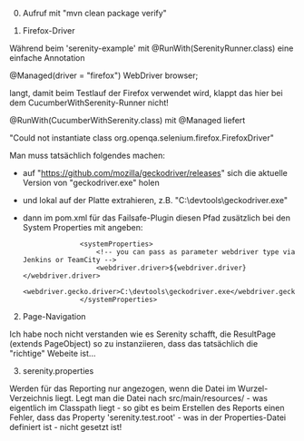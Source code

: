 0) Aufruf mit "mvn clean package verify"

1) Firefox-Driver

Während beim 'serenity-example' mit @RunWith(SerenityRunner.class) eine einfache Annotation

@Managed(driver = "firefox")
	WebDriver browser;
	
langt, damit beim Testlauf der Firefox verwendet wird, klappt das hier bei dem CucumberWithSerenity-Runner nicht!

@RunWith(CucumberWithSerenity.class) mit @Managed liefert

"Could not instantiate class org.openqa.selenium.firefox.FirefoxDriver"

Man muss tatsächlich folgendes machen:
- auf "https://github.com/mozilla/geckodriver/releases" sich die aktuelle Version von "geckodriver.exe" holen
- und lokal auf der Platte extrahieren, z.B. "C:\devtools\geckodriver.exe"
- dann im pom.xml für das Failsafe-Plugin diesen Pfad zusätzlich bei den System Properties mit angeben:

					<systemProperties>
						<!-- you can pass as parameter webdriver type via Jenkins or TeamCity -->
						<webdriver.driver>${webdriver.driver}</webdriver.driver>
						<webdriver.gecko.driver>C:\devtools\geckodriver.exe</webdriver.gecko.driver>
					</systemProperties>

2) Page-Navigation

Ich habe noch nicht verstanden wie es Serenity schafft, die ResultPage (extends PageObject) so zu instanziieren, dass das tatsächlich die "richtige" Webeite ist...

 3) serenity.properties
 
 Werden für das Reporting nur angezogen, wenn die Datei im Wurzel-Verzeichnis liegt. Legt man die Datei nach src/main/resources/ - was eigentlich im Classpath liegt - so gibt es beim
 Erstellen des Reports einen Fehler, dass das Property 'serenity.test.root' - was in der Properties-Datei definiert ist - nicht gesetzt ist!
 
  
 